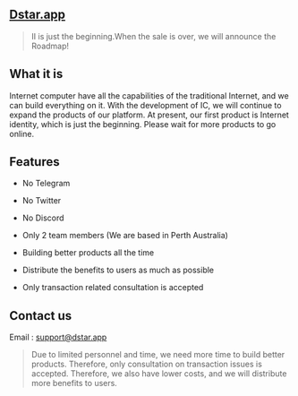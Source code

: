 ## [Dstar.app](https://dstar.app/)

> II is just the beginning.When the sale is over, we will announce the Roadmap!



## What it is

Internet computer have all the capabilities of the traditional Internet, and we can build everything on it. With the development of IC, we will continue to expand the products of our platform. At present, our first product is Internet identity, which is just the beginning. Please wait for more products to go online.



## Features

- No Telegram

- No Twitter

- No Discord

- Only 2 team members (We are based in Perth Australia)

- Building better products all the time

- Distribute the benefits to users as much as possible

- Only transaction related consultation is accepted

  

## Contact us

Email : support@dstar.app

> Due to limited personnel and time, we need more time to build better products. Therefore, only consultation on transaction issues is accepted. Therefore, we also have lower costs, and we will distribute more benefits to users.





